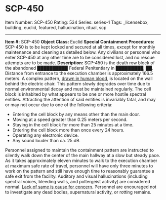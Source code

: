 # SCP-450
Item Number: SCP-450
Rating: 534
Series: series-1
Tags: _licensebox, building, euclid, featured, hallucination, ritual, scp

---

**Item #:** SCP-450
**Object Class:** Euclid
**Special Containment Procedures:** SCP-450 is to be kept locked and secured at all times, except for monthly maintenance and cleaning as detailed below. Any civilians or personnel who enter SCP-450 at any other time are to be considered lost, and no rescue attempts are to be made.
**Description:** SCP-450 is the death row block of the abandoned ██████████ Federal Penitentiary in █████████, ██. Distance from entrance to the execution chamber is approximately 166.5 meters. A complex pattern, [drawn in human blood](/all-they-want-is-the-blood), is located on the wall behind the electric chair. This pattern slowly degrades over time due to normal environmental decay and must be maintained regularly.
The cell block is inhabited by what appears to be one or more hostile spectral entities. Attracting the attention of said entities is invariably fatal, and may or may not occur due to one of the following criteria:
  * Entering the cell block by any means other than the main door.
  * Moving at a speed greater than 0.25 meters per second.
  * Staying in the cell block for more than 25 minutes at a time.
  * Entering the cell block more than once every 24 hours.
  * Operating any electronic device.
  * Any sound louder than ca. 25 dB.

Personnel assigned to maintain the containment pattern are instructed to silently walk down the center of the main hallway at a slow but steady pace. As it takes approximately eleven minutes to walk to the execution chamber at maximum safe rate of travel, personnel will have only three minutes to work on the pattern and still have enough time to reasonably guarantee a safe exit from the facility.
Auditory and visual hallucinations (including spectral voices, bleeding walls, and poltergeist activity) are considered normal. [Lack of same is cause for concern](/but-when-they-opened-it-they-turned-and-swift). Personnel are encouraged not to investigate any dead bodies, supernatural activity, or rotting remains.